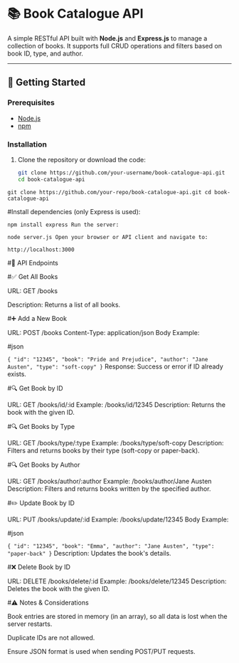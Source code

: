 # 📚 Book Catalogue API

A simple RESTful API built with **Node.js** and **Express.js** to manage a collection of books. It supports full CRUD operations and filters based on book ID, type, and author.

---

## 🚀 Getting Started

### Prerequisites

- [Node.js](https://nodejs.org/)
- [npm](https://www.npmjs.com/)

### Installation

1. Clone the repository or download the code:

   ```bash
   git clone https://github.com/your-username/book-catalogue-api.git
   cd book-catalogue-api

`git clone https://github.com/your-repo/book-catalogue-api.git
cd book-catalogue-api`

#Install dependencies (only Express is used):

`npm install express
Run the server:`

`node server.js
Open your browser or API client and navigate to:`

`http://localhost:3000`

#📖 API Endpoints

#✅ Get All Books

URL: GET /books

Description: Returns a list of all books.

#➕ Add a New Book

URL: POST /books
Content-Type: application/json
Body Example:

#json

`{
  "id": "12345",
  "book": "Pride and Prejudice",
  "author": "Jane Austen",
  "type": "soft-copy"
}`
Response: Success or error if ID already exists.

#🔍 Get Book by ID

URL: GET /books/id/:id
Example: /books/id/12345
Description: Returns the book with the given ID.

#🔍 Get Books by Type

URL: GET /books/type/:type
Example: /books/type/soft-copy
Description: Filters and returns books by their type (soft-copy or paper-back).

#🔍 Get Books by Author

URL: GET /books/author/:author
Example: /books/author/Jane Austen
Description: Filters and returns books written by the specified author.

#✏️ Update Book by ID

URL: PUT /books/update/:id
Example: /books/update/12345
Body Example:

#json

``{
  "id": "12345",
  "book": "Emma",
  "author": "Jane Austen",
  "type": "paper-back"
}``
Description: Updates the book's details.

#❌ Delete Book by ID

URL: DELETE /books/delete/:id
Example: /books/delete/12345
Description: Deletes the book with the given ID.

#⚠️ Notes & Considerations

Book entries are stored in memory (in an array), so all data is lost when the server restarts.

Duplicate IDs are not allowed.

Ensure JSON format is used when sending POST/PUT requests.
